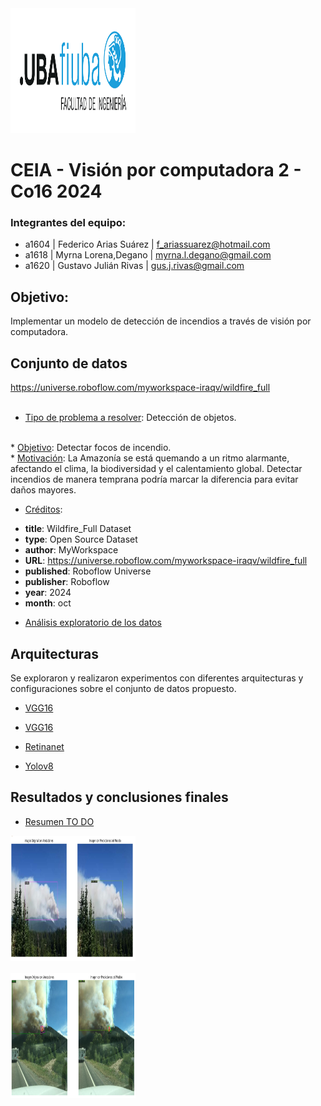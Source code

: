 <img src="./imgs/logo-fiuba.png" alt="Logo" width="200" height="200"/>

# CEIA - Visión por computadora 2 - Co16 2024

### Integrantes del equipo:

* a1604 | Federico Arias Suárez | f_ariassuarez@hotmail.com
* a1618 | Myrna Lorena,Degano | myrna.l.degano@gmail.com
* a1620 | Gustavo Julián Rivas | gus.j.rivas@gmail.com
## Objetivo:

Implementar un modelo de detección de incendios a través de visión por computadora.

## Conjunto de datos

https://universe.roboflow.com/myworkspace-iraqv/wildfire_full  
<br>
* <u>Tipo de problema a resolver</u>: Detección de objetos.  
<br>
* <u>Objetivo</u>: Detectar focos de incendio.  
<br>
* <u>Motivación</u>: La Amazonía se está quemando a un ritmo alarmante, afectando el clima, la biodiversidad y el calentamiento global.
Detectar incendios de manera temprana podría marcar la diferencia para evitar daños mayores.

* <u>Créditos</u>:  

 - **title**: Wildfire_Full Dataset
 - **type**: Open Source Dataset
 - **author**: MyWorkspace
 - **URL**: https://universe.roboflow.com/myworkspace-iraqv/wildfire_full
 - **published**: Roboflow Universe
 - **publisher**: Roboflow
 - **year**: 2024
 - **month**: oct

* [Análisis exploratorio de los datos](Dataset_EDA/)

## Arquitecturas

Se exploraron y realizaron experimentos con diferentes arquitecturas y configuraciones sobre el conjunto de datos propuesto.

* [VGG16](Modelo_VGG16)

* [VGG16](Resnet_SSD_50_Tensorflow)

* [Retinanet](Retinanet)

* [Yolov8](Modelo_YOLOV8)

## Resultados y conclusiones finales

* [Resumen TO DO](XXXX)


<img src="./Retinanet/sample_results/Retinanet_Img1.png" alt="Logo" width="200" height="200"/>
<br>
<br>
<img src="./Retinanet/sample_results/Retinanet_Img3.png" alt="Logo" width="200" height="200"/>

